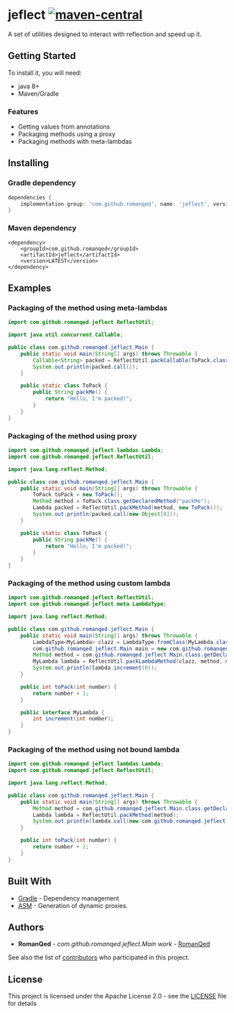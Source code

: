 # jeflect [![maven-central](https://img.shields.io/maven-central/v/com.github.romanqed/jeflect?color=blue)](https://repo1.maven.org/maven2/com/github/romanqed/jeflect/)

A set of utilities designed to interact with reflection and speed up it.

## Getting Started

To install it, you will need:

* java 8+
* Maven/Gradle

### Features

* Getting values from annotations
* Packaging methods using a proxy
* Packaging methods with meta-lambdas

## Installing

### Gradle dependency

```Groovy
dependencies {
    implementation group: 'com.github.romanqed', name: 'jeflect', version: 'LATEST'
}
```

### Maven dependency

```
<dependency>
    <groupId>com.github.romanqed</groupId>
    <artifactId>jeflect</artifactId>
    <version>LATEST</version>
</dependency>
```

## Examples

### Packaging of the method using meta-lambdas

```Java
import com.github.romanqed.jeflect.ReflectUtil;

import java.util.concurrent.Callable;

public class com.github.romanqed.jeflect.Main {
    public static void main(String[] args) throws Throwable {
        Callable<String> packed = ReflectUtil.packCallable(ToPack.class.getMethod("packMe"), new ToPack());
        System.out.println(packed.call());
    }

    public static class ToPack {
        public String packMe() {
            return "Hello, I'm packed!";
        }
    }
}

```

### Packaging of the method using proxy

```Java
import com.github.romanqed.jeflect.lambdas.Lambda;
import com.github.romanqed.jeflect.ReflectUtil;

import java.lang.reflect.Method;

public class com.github.romanqed.jeflect.Main {
    public static void main(String[] args) throws Throwable {
        ToPack toPack = new ToPack();
        Method method = ToPack.class.getDeclaredMethod("packMe");
        Lambda packed = ReflectUtil.packMethod(method, new ToPack());
        System.out.println(packed.call(new Object[0]));
    }

    public static class ToPack {
        public String packMe() {
            return "Hello, I'm packed!";
        }
    }
}
```

### Packaging of the method using custom lambda

```Java
import com.github.romanqed.jeflect.ReflectUtil;
import com.github.romanqed.jeflect.meta.LambdaType;

import java.lang.reflect.Method;

public class com.github.romanqed.jeflect.Main {
    public static void main(String[] args) throws Throwable {
        LambdaType<MyLambda> clazz = LambdaType.fromClass(MyLambda.class);
        com.github.romanqed.jeflect.Main main = new com.github.romanqed.jeflect.Main();
        Method method = com.github.romanqed.jeflect.Main.class.getDeclaredMethod("toPack", int.class);
        MyLambda lambda = ReflectUtil.packLambdaMethod(clazz, method, main);
        System.out.println(lambda.increment(0));
    }

    public int toPack(int number) {
        return number + 1;
    }

    public interface MyLambda {
        int increment(int number);
    }
}
```

### Packaging of the method using not bound lambda

```Java
import com.github.romanqed.jeflect.lambdas.Lambda;
import com.github.romanqed.jeflect.ReflectUtil;

import java.lang.reflect.Method;

public class com.github.romanqed.jeflect.Main {
    public static void main(String[] args) throws Throwable {
        Method method = com.github.romanqed.jeflect.Main.class.getDeclaredMethod("toPack", int.class);
        Lambda lambda = ReflectUtil.packMethod(method);
        System.out.println(lambda.call(new com.github.romanqed.jeflect.Main(), new Object[]{0}));
    }

    public int toPack(int number) {
        return number + 1;
    }
}
```

## Built With

* [Gradle](https://gradle.org) - Dependency management
* [ASM](https://asm.ow2.io) - Generation of dynamic proxies.

## Authors

* **RomanQed** - *com.github.romanqed.jeflect.Main work* - [RomanQed](https://github.com/RomanQed)

See also the list of [contributors](https://github.com/RomanQed/jeflect/contributors)
who participated in this project.

## License

This project is licensed under the Apache License 2.0 - see the [LICENSE](LICENSE) file for details
